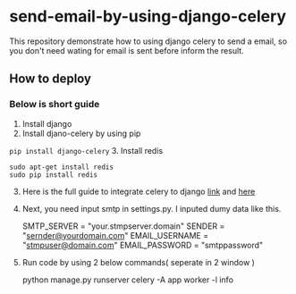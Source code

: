 send-email-by-using-django-celery
=================================

This repository demonstrate how to using django celery to send a email, so you don't need wating for email is sent before inform the result.

## How to deploy
### Below is short guide

1. Install django
2. Install djano-celery by using pip

 ```pip install django-celery```
3. Install redis

    sudo apt-get install redis
    sudo pip install redis

3. Here is the full guide to integrate celery to django [link](https://pypi.python.org/pypi/django-celery) and [here](http://docs.celeryproject.org/en/latest/django/first-steps-with-django.html)

5.  Next, you need input smtp in settings.py. I inputed dumy data like this.

    SMTP_SERVER = "your.stmpserver.domain"
    SENDER =     "sernder@yourdomain.com"
    EMAIL_USERNAME = "stmpuser@domain.com"
    EMAIL_PASSWORD = "smtppassword"
6. Run code by using 2 below commands( seperate in 2 window )

    python manage.py runserver
    celery -A app worker -l info

